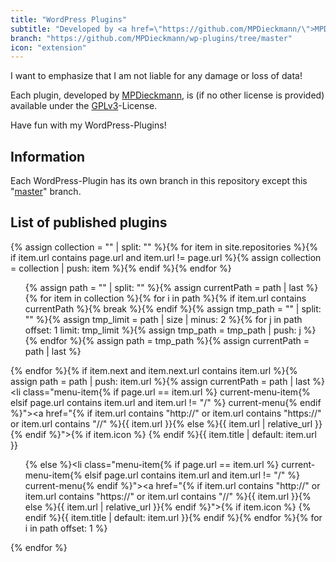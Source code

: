 ```yaml
---
title: "WordPress Plugins"
subtitle: "Developed by <a href=\"https://github.com/MPDieckmann/\">MPDieckmann</a>"
branch: "https://github.com/MPDieckmann/wp-plugins/tree/master"
icon: "extension"
---
```

I want to emphasize that I am not liable for any damage or loss of data!

Each plugin, developed by [MPDieckmann](https://github.com/MPDieckmann), is (if no other license is provided) available under the [GPLv3](https://www.gnu.org/licenses/gpl-3.0.html)-License.

Have fun with my WordPress-Plugins!

## Information

Each WordPress-Plugin has its own branch in this repository except this "[master](https://github.com/MPDieckmann/wp-plugins/tree/master)" branch.

## List of published plugins
{% assign collection = "" | split: "" %}{% for item in site.repositories %}{% if item.url contains page.url and item.url != page.url %}{% assign collection = collection | push: item %}{% endif %}{% endfor %}<ul class="menu">{% assign path = "" | split: "" %}{% assign currentPath = path | last %}{% for item in collection %}{% for i in path %}{% if item.url contains currentPath %}{% break %}{% endif %}{% assign tmp_path = "" | split: "" %}{% assign tmp_limit = path | size | minus: 2 %}{% for j in path offset: 1 limit: tmp_limit %}{% assign tmp_path = tmp_path | push: j %}{% endfor %}{% assign path = tmp_path %}{% assign currentPath = path | last %}</ul></li>{% endfor %}{% if item.next and item.next.url contains item.url %}{% assign path = path | push: item.url %}{% assign currentPath = path | last %}<li class="menu-item{% if page.url == item.url %} current-menu-item{% elsif page.url contains item.url and item.url != "/" %} current-menu{% endif %}"><a href="{% if item.url contains "http://" or item.url contains "https://" or item.url contains "//" %}{{ item.url }}{% else %}{{ item.url | relative_url }}{% endif %}">{% if item.icon %}<span class="icon icon-{{ item.icon }}"></span> {% endif %}{{ item.title | default: item.url }}</a><ul class="menu">{% else  %}<li class="menu-item{% if page.url == item.url %} current-menu-item{% elsif page.url contains item.url and item.url != "/" %} current-menu{% endif %}"><a href="{% if item.url contains "http://" or item.url contains "https://" or item.url contains "//" %}{{ item.url }}{% else %}{{ item.url | relative_url }}{% endif %}">{% if item.icon %}<span class="icon icon-{{ item.icon }}"></span> {% endif %}{{ item.title | default: item.url }}</a></li>{% endif %}{% endfor %}{% for i in path offset: 1 %}</ul></li>{% endfor %}</ul>
